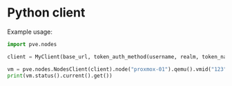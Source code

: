 # Python client

Example usage:
```python
import pve.nodes

client = MyClient(base_url, token_auth_method(username, realm, token_name, token_secret))

vm = pve.nodes.NodesClient(client).node("proxmox-01").qemu().vmid("123")
print(vm.status().current().get())
```
